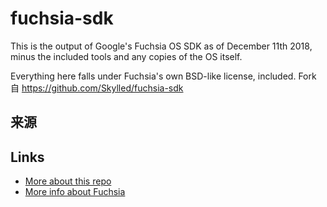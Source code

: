 # fuchsia-sdk

This is the output of Google's Fuchsia OS SDK as of December 11th 2018, minus the included tools and any copies of the OS itself.

Everything here falls under Fuchsia's own BSD-like license, included. Fork 自 https://github.com/Skylled/fuchsia-sdk

## 来源


## Links
* [More about this repo](https://fuchsia-china.com/a-first-look-at-fuchsia-sdk/)
* [More info about Fuchsia](https://fuchsia-china.com)
